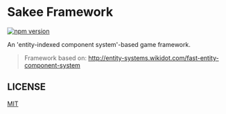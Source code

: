 # Sakee Framework 

[![npm version](https://badge.fury.io/js/sakee.svg)](http://badge.fury.io/js/sakee)

An 'entity-indexed component system'-based game framework.

> Framework based on: http://entity-systems.wikidot.com/fast-entity-component-system


## LICENSE
[MIT](http://luizbills.mit-license.org)
